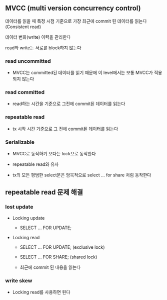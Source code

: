 ## MVCC (multi version concurrency control)

데이터를 읽을 때 특정 시점 기준으로 가장 최근에 commit 된 데이터를 읽는다(Consistent read)

데이터 변화(write) 이력을 관리한다

read와 write는 서로를 block하지 않는다

### read uncommitted

- MVCC는 committed된 데이터를 읽기 때문에 이 level에서는 보통 MVCC가 적용되지 않는다

### read committed

- read하는 시간을 기준으로 그전에 commit된 데이터를 읽는다

### repeatable read

- tx 시작 시간 기준으로 그 전에 commit된 데이터를 읽는다

### Serializable

- MVCC로 동작하기 보다는 lock으로 동작한다

- repeatable read와 유사

- tx의 모든 평범한 select문은 암묵적으로 select … for share 처럼 동작한다

## repeatable read 문제 해결

### lost update

- Locking update

   - SELECT … FOR UPDATE;

- Locking read

   - SELECT … FOR UPDATE; (exclusive lock)

   - SELECT … FOR SHARE; (shared lock)

   - 최근에 commit 된 내용을 읽는다

### write skew

- Locking read를 사용하면 된다
      
